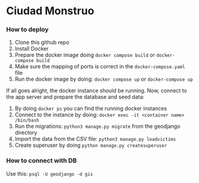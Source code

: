 # Ciudad Monstruo

### How to deploy

1. Clone this github repo
2. Install Docker
3. Prepare the docker image doing `docker compose build` or `docker-compose build`
4. Make sure the mapping of ports is correct in the `docker-compose.yaml` file
5. Run the docker image by doing: `docker compose up` or `docker-compose up`

If all goes alright, the docker instance should be running. Now, connect to the app server and prepare the database and seed data:

1. By doing `docker ps` you can find the running docker instances
2. Connect to the instance by doing: `docker exec -it <container name> /bin/bash`
3. Run the migrations: `python3 manage.py migrate` from the geodjango directory
4. Import the data from the CSV file: `python3 manage.py loadvictims`
5. Create superuser by doing `python manage.py createsuperuser`

### How to connect with DB

Use this: `psql -U geodjango -d gis`